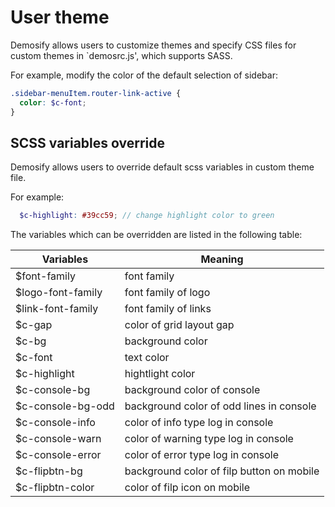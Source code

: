 # User theme

Demosify allows users to customize themes and specify CSS files for custom themes in `demosrc.js', which supports SASS.

For example, modify the color of the default selection of sidebar:

```scss
.sidebar-menuItem.router-link-active {
  color: $c-font;
}
```

## SCSS variables override

Demosify allows users to override default scss variables in custom theme file.

For example: 

```scss
  $c-highlight: #39cc59; // change highlight color to green
```

The variables which can be overridden are listed in the following table:

|Variables|Meaning|
|---|---|
|$font-family|font family|
|$logo-font-family|font family of logo|
|$link-font-family|font family of links|
|$c-gap|color of grid layout gap|
|$c-bg|background color|
|$c-font|text color|
|$c-highlight|hightlight color|
|$c-console-bg|background color of console|
|$c-console-bg-odd|background color of odd lines in console|
|$c-console-info|color of info type log in console|
|$c-console-warn|color of warning type log in console|
|$c-console-error|color of error type log in console|
|$c-flipbtn-bg|background color of filp button on mobile|
|$c-flipbtn-color|color of filp icon on mobile|